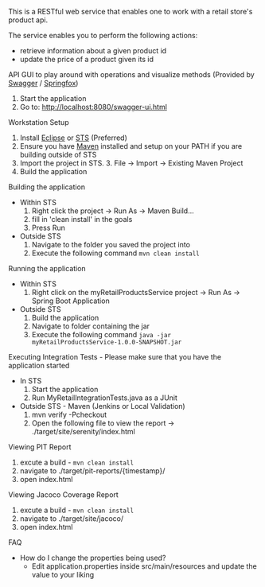 This is a RESTful web service that enables one to work with a retail store's product api. 

The service enables you to perform the following actions: 
 - retrieve information about a given product id
 - update the price of a product given its id 


API GUI to play around with operations and visualize methods 
(Provided by [Swagger](http://swagger.io/) / [Springfox](http://springfox.github.io/springfox/))

   1. Start the application
   2. Go to: [http://localhost:8080/swagger-ui.html](http://localhost:8080/swagger-ui.html)

Workstation Setup

   1. Install [Eclipse](http://www.eclipse.org/) or [STS](http://spring.io/tools/sts) (Preferred)
   2. Ensure you have [Maven](http://maven.apache.org/) installed and setup on your PATH if you are building outside of STS 
   3. Import the project in STS. 
	   3. File -> Import -> Existing Maven Project
   4. Build the application

Building the application

 - Within STS
      1. Right click the project -> Run As -> Maven Build...
      2. fill in 'clean install' in the goals
      3. Press Run
 - Outside STS
      1. Navigate to the folder you saved the project into
      2. Execute the following command `mvn clean install`
   
Running the application

 - Within STS
      1. Right click on the myRetailProductsService project -> Run As -> Spring Boot Application
 - Outside STS
      1. Build the application
      2. Navigate to folder containing the jar
      3. Execute the following command `java -jar myRetailProductsService-1.0.0-SNAPSHOT.jar`
    

Executing Integration Tests - Please make sure that you have the application started

 - In STS
      1. Start the application
      2. Run MyRetailIntegrationTests.java as a JUnit
 - Outside STS - Maven (Jenkins or Local Validation)
      1. mvn verify -Pcheckout
      2. Open the following file to view the report -> ./target/site/serenity/index.html
 
Viewing PIT Report

 1. excute a build - `mvn clean install`
 2. navigate to ./target/pit-reports/{timestamp}/
 3. open index.html

Viewing Jacoco Coverage Report

 1. excute a build - `mvn clean install`  
 2. navigate to ./target/site/jacoco/
 3. open index.html

FAQ

 - How do I change the properties being used?
	 - Edit application.properties inside src/main/resources and update the value to your liking
 